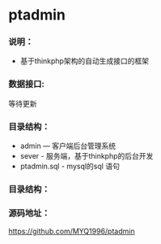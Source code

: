 # ptadmin

### 说明：

- 基于thinkphp架构的自动生成接口的框架

### 数据接口:

等待更新

### 目录结构：

- admin — 客户端后台管理系统
- sever - 服务端，基于thinkphp的后台开发
- ptadmin.sql - mysql的sql 语句

### 目录结构：



### 源码地址：

https://github.com/MYQ1996/ptadmin
